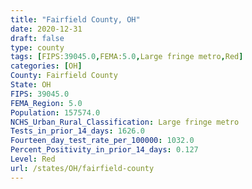 ```yaml
---
title: "Fairfield County, OH"
date: 2020-12-31
draft: false
type: county
tags: [FIPS:39045.0,FEMA:5.0,Large fringe metro,Red]
categories: [OH]
County: Fairfield County
State: OH
FIPS: 39045.0
FEMA_Region: 5.0
Population: 157574.0
NCHS_Urban_Rural_Classification: Large fringe metro
Tests_in_prior_14_days: 1626.0
Fourteen_day_test_rate_per_100000: 1032.0
Percent_Positivity_in_prior_14_days: 0.127
Level: Red
url: /states/OH/fairfield-county
---
```



